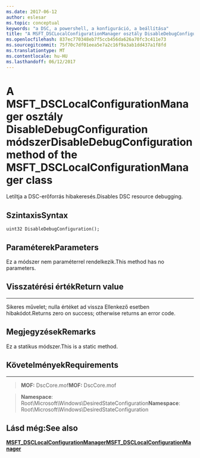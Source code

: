 ```yaml
---
ms.date: 2017-06-12
author: eslesar
ms.topic: conceptual
keywords: "a DSC, a powershell, a konfiguráció, a beállítása"
title: "A MSFT_DSCLocalConfigurationManager osztály DisableDebugConfiguration módszer"
ms.openlocfilehash: 837ec770348eb7f5ccb456da626a70fc3c411e73
ms.sourcegitcommit: 75f70c7df01eea5e7a2c16f9a3ab1dd437a1f8fd
ms.translationtype: MT
ms.contentlocale: hu-HU
ms.lasthandoff: 06/12/2017
---
```

# <a name="disabledebugconfiguration-method-of-the-msftdsclocalconfigurationmanager-class"></a><span data-ttu-id="b5ae5-103">A MSFT_DSCLocalConfigurationManager osztály DisableDebugConfiguration módszer</span><span class="sxs-lookup"><span data-stu-id="b5ae5-103">DisableDebugConfiguration method of the MSFT_DSCLocalConfigurationManager class</span></span>

<span data-ttu-id="b5ae5-104">Letiltja a DSC-erőforrás hibakeresés.</span><span class="sxs-lookup"><span data-stu-id="b5ae5-104">Disables DSC resource debugging.</span></span>

<a name="syntax"></a><span data-ttu-id="b5ae5-105">Szintaxis</span><span class="sxs-lookup"><span data-stu-id="b5ae5-105">Syntax</span></span>
------

```mof
uint32 DisableDebugConfiguration();
```

<a name="parameters"></a><span data-ttu-id="b5ae5-106">Paraméterek</span><span class="sxs-lookup"><span data-stu-id="b5ae5-106">Parameters</span></span>
----------

<span data-ttu-id="b5ae5-107">Ez a módszer nem paraméterrel rendelkezik.</span><span class="sxs-lookup"><span data-stu-id="b5ae5-107">This method has no parameters.</span></span>

## <a name="return-value"></a><span data-ttu-id="b5ae5-108">Visszatérési érték</span><span class="sxs-lookup"><span data-stu-id="b5ae5-108">Return value</span></span>
------------

<span data-ttu-id="b5ae5-109">Sikeres művelet; nulla értéket ad vissza Ellenkező esetben hibakódot.</span><span class="sxs-lookup"><span data-stu-id="b5ae5-109">Returns zero on success; otherwise returns an error code.</span></span>

## <a name="remarks"></a><span data-ttu-id="b5ae5-110">Megjegyzések</span><span class="sxs-lookup"><span data-stu-id="b5ae5-110">Remarks</span></span>

<span data-ttu-id="b5ae5-111">Ez a statikus módszer.</span><span class="sxs-lookup"><span data-stu-id="b5ae5-111">This is a static method.</span></span>

## <a name="requirements"></a><span data-ttu-id="b5ae5-112">Követelmények</span><span class="sxs-lookup"><span data-stu-id="b5ae5-112">Requirements</span></span>
------------
><span data-ttu-id="b5ae5-113">**MOF:** DscCore.mof</span><span class="sxs-lookup"><span data-stu-id="b5ae5-113">**MOF:** DscCore.mof</span></span>

><span data-ttu-id="b5ae5-114">**Namespace**: Root\Microsoft\Windows\DesiredStateConfiguration</span><span class="sxs-lookup"><span data-stu-id="b5ae5-114">**Namespace**: Root\Microsoft\Windows\DesiredStateConfiguration</span></span>


## <a name="see-also"></a><span data-ttu-id="b5ae5-115">Lásd még:</span><span class="sxs-lookup"><span data-stu-id="b5ae5-115">See also</span></span>


[<span data-ttu-id="b5ae5-116">**MSFT_DSCLocalConfigurationManager**</span><span class="sxs-lookup"><span data-stu-id="b5ae5-116">**MSFT_DSCLocalConfigurationManager**</span></span>](msft-dsclocalconfigurationmanager.md)

 

 



